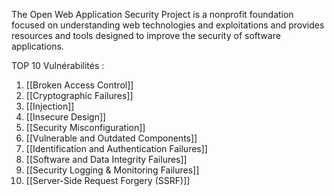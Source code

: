 The Open Web Application Security Project is a nonprofit foundation focused on understanding web technologies and exploitations and provides resources and tools designed to improve the security of software applications.

TOP 10 Vulnérabilités : 
1. [[Broken Access Control]]
2. [[Cryptographic Failures]]
3. [[Injection]]
4. [[Insecure Design]]
5. [[Security Misconfiguration]]
6. [[Vulnerable and Outdated Components]]
7. [[Identification and Authentication Failures]]
8. [[Software and Data Integrity Failures]]
9. [[Security Logging & Monitoring Failures]]
10. [[Server-Side Request Forgery (SSRF)]]